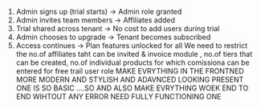 1. Admin signs up (trial starts) → Admin role granted
2. Admin invites team members → Affiliates added
3. Trial shared across tenant → No cost to add users during trial
4. Admin chooses to upgrade → Tenant becomes subscribed
5. Access continues → Plan features unlocked for all We need to restrict the no.of affiliates taht can be invited & invoice module , no.of tiers that can be created, no.of individual products for which comissiona can be entered for free trail user role MAKE EVRYTHING IN THE FRONTNED MORE MODERN AND STYLISH AND ADAVNCED LOOKING PRESENT ONE IS SO BASIC ....SO AND ALSO MAKE EVRYTHING WOEK END TO END WIHTOUT ANY ERROR NEED FULLY FUNCTIONING ONE